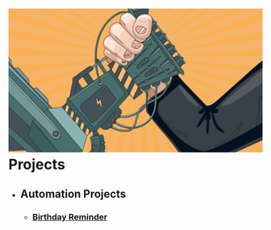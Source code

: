 # ![Automation Projects](./GoogleScripts/BdayReminder/assets/automate.png) <br>Projects

- ## Automation Projects

  - ### [Birthday Reminder](./GoogleScripts/BdayReminder)
